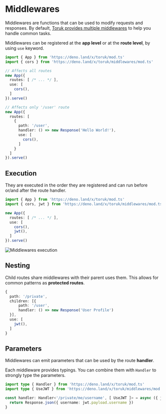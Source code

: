 # Middlewares

Middlewares are functions that can be used to modify requests and responses. By default, [Toruk provides multiple middlewares](/guide/built-in-middlewares/index) to help you handle common tasks.

Middlewares can be registered at the **app level** or at the **route level**, by using `use` keyword.

```ts
import { App } from 'https://deno.land/x/toruk/mod.ts'
import { cors } from 'https://deno.land/x/toruk/middlewares/mod.ts'

// Affects all routes
new App({
  routes: [ /* ... */ ],
  use: [
    cors(),
  ]
}).serve()

// Affects only '/user' route
new App({
  routes: [
    {
      path: '/user',
      handler: () => new Response('Hello World!'),
      use: [
        cors(),
      ]
    }
  ]
}).serve()
```

## Execution

They are executed in the order they are registered and can run before or/and after the route handler.

```ts
import { App } from 'https://deno.land/x/toruk/mod.ts'
import { cors, jwt } from 'https://deno.land/x/toruk/middlewares/mod.ts'

new App({
  routes: [ /* ... */ ],
  use: [
    cors(),
    jwt(),
  ]
}).serve()
```

![Middlewares execution](/middleware-execution.svg)

## Nesting

Child routes share middlewares with their parent uses them. This allows for common patterns as **protected routes**.

```ts
{
  path: '/private',
  children: [{
      path: '/user',
      handler: () => new Response('User Profile')
  }],
  use: [
    jwt(),
  ]
}
```

## Parameters

Middlewares can emit parameters that can be used by the route **handler**.

Each middleware provides typings. You can combine them with `Handler` to strongly type the parameters.

```ts
import type { Handler } from 'https://deno.land/x/toruk/mod.ts'
import type { UseJWT } from 'https://deno.land/x/toruk/middlewares/mod.ts'

const handler: Handler<'/private/me/username', [ UseJWT ]> = async ({ jwt }) => {
  return Response.json({ username: jwt.payload.username })
}
```
